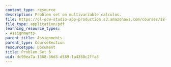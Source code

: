 ```yaml
---
content_type: resource
description: Problem set on multivariable calculus.
file: https://ol-ocw-studio-app-production.s3.amazonaws.com/courses/18-02-multivariable-calculus-fall-2007/dc99ea7a138836d3d5891a4350c2ffa3_ps6.pdf
file_type: application/pdf
learning_resource_types:
- Assignments
parent_title: Assignments
parent_type: CourseSection
resourcetype: Document
title: Problem Set 6
uid: dc99ea7a-1388-36d3-d589-1a4350c2ffa3
---
```

